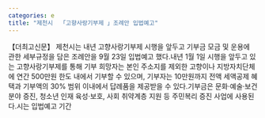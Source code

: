 ```yaml
---
categories: e
title: "제천시  「고향사랑기부제 」조례안 입법예고"
---
```

【더최고신문】 제천시는 내년 고향사랑기부제 시행을 앞두고 기부금 모금 및 운용에 관한 세부규정을 담은 조례안을 9월 23일 입법예고 했다.내년 1월 1일 시행을 앞두고 있는 고향사랑기부제를 통해 기부 희망자는 본인 주소지를 제외한 고향이나 지방자치단체에 연간 500만원 한도 내에서 기부할 수 있으며, 기부자는 10만원까지 전액 세액공제 혜택과 기부액의 30% 범위 이내에서 답례품을 제공받을 수 있다.기부금은 문화‧예술‧보건 분야 증진, 청소년 인재 육성‧보호, 사회 취약계층 지원 등 주민복리 증진 사업에 사용된다.시는 입법예고 기간